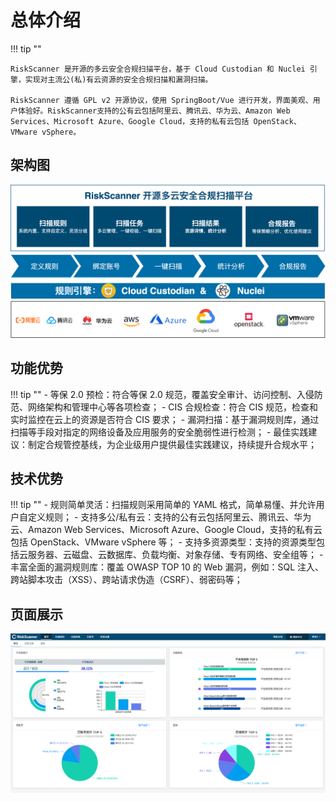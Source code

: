 # 总体介绍

!!! tip ""

    RiskScanner 是开源的多云安全合规扫描平台，基于 Cloud Custodian 和 Nuclei 引擎，实现对主流公(私)有云资源的安全合规扫描和漏洞扫描。

    RiskScanner 遵循 GPL v2 开源协议，使用 SpringBoot/Vue 进行开发，界面美观、用户体验好。RiskScanner支持的公有云包括阿里云、腾讯云、华为云、Amazon Web Services、Microsoft Azure、Google Cloud，支持的私有云包括 OpenStack、VMware vSphere。

## 架构图

![RiskScanner功能架构图](img/intro/functional-architecture.png)

## 功能优势

!!! tip ""
    - 等保 2.0 预检：符合等保 2.0 规范，覆盖安全审计、访问控制、入侵防范、网络架构和管理中心等各项检查；
    - CIS 合规检查：符合 CIS 规范，检查和实时监控在云上的资源是否符合 CIS 要求；
    - 漏洞扫描：基于漏洞规则库，通过扫描等手段对指定的网络设备及应用服务的安全脆弱性进行检测；
    - 最佳实践建议：制定合规管控基线，为企业级用户提供最佳实践建议，持续提升合规水平；

## 技术优势

!!! tip ""
    - 规则简单灵活：扫描规则采用简单的 YAML 格式，简单易懂、并允许用户自定义规则；
    - 支持多公/私有云：支持的公有云包括阿里云、腾讯云、华为云、Amazon Web Services、Microsoft Azure、Google Cloud，支持的私有云包括 OpenStack、VMware vSphere 等；
    - 支持多资源类型：支持的资源类型包括云服务器、云磁盘、云数据库、负载均衡、对象存储、专有网络、安全组等；
    - 丰富全面的漏洞规则库：覆盖 OWASP TOP 10 的 Web 漏洞，例如：SQL 注入、跨站脚本攻击（XSS）、跨站请求伪造（CSRF）、弱密码等；

## 页面展示

![UI 界面展示](./img/intro/dashboard.png)

